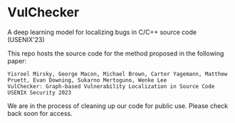 # VulChecker
A deep learning model for localizing bugs in C/C++ source code (USENIX'23)

This repo hosts the source code for the method proposed in the following paper:


```
Yisroel Mirsky, George Macon, Michael Brown, Carter Yagemann, Matthew Pruett, Evan Downing, Sukarno Mertoguno, Wenke Lee
VulChecker: Graph-based Vulnerability Localization in Source Code
USENIX Security 2023
```

We are in the process of cleaning up our code for public use. Please check back soon for access.
